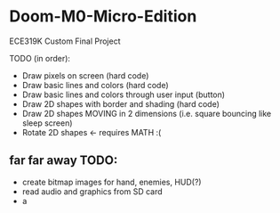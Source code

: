 # Doom-M0-Micro-Edition
ECE319K Custom Final Project

TODO (in order): 
  - Draw pixels on screen (hard code)
  - Draw basic lines and colors (hard code)
  - Draw basic lines and colors through user input (button)
  - Draw 2D shapes with border and shading (hard code)
  - Draw 2D shapes MOVING in 2 dimensions (i.e. square bouncing like sleep screen)
  - Rotate 2D shapes <- requires MATH :(


far far away TODO:
  - 
  - create bitmap images for hand, enemies, HUD(?)
  - read audio and graphics from SD card
  - a

